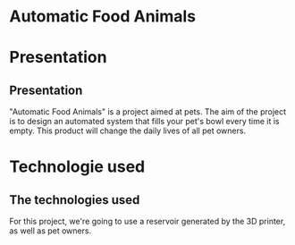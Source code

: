 <h1 class="mx-auto">Automatic Food Animals</h1>

# Presentation
<h2>Presentation</h2>
<p class="text-center">"Automatic Food Animals" is a project aimed at pets. The aim of the project is to design an automated system that fills your pet's bowl every time it is empty. This product will change the daily lives of all 
  pet owners.</p>


# Technologie used
<h2>The technologies used</h2>
<p class="text-center"> For this project, we're going to use a reservoir generated by the 3D printer, as well as 
  pet owners.</p>

